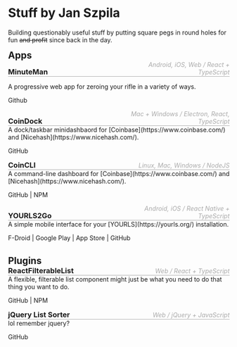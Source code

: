<link href="fa/css/all.min.css" rel="stylesheet"><style type="text/css">.title-container {border-bottom: solid 1px #AAA;} h2,h3 {display: inline-block; width: 50%;border: 0; margin: 0;} a {text-decoration:none} .title-container__meta {font-style: italic; color: #AAA; text-align: right; display: inline-block; width: 50%;}</style>

# Stuff by [Jan Szpila](https://jan.szpi.la)  
Building questionably useful stuff by putting square pegs in round holes for fun <span style="text-decoration: line-through;">and profit</span> since back in the day.

## Apps
<div class="title-container"><h3><a href="https://minman.app" target="_blank">MinuteMan</a></h3><span class="title-container__meta">Android, iOS, Web / React + TypeScript</span></div>

A progressive web app for zeroing your rifle in a variety of ways.  

[Github](https://github.com/jszpila/minute-man)

<div class="title-container"><h3><a href="https://woheditor.app" target="_blank">CoinDock</a></h3><span class="title-container__meta">Mac + Windows / Electron, React, TypeScript</span></div>
A dock/taskbar minidashbaord for [Coinbase](https://www.coinbase.com/) and [Nicehash](https://www.nicehash.com/).

<!-- some kind of save game editor. Wasteland 2? 3? -->
<!-- hackdown: markdown-to-web w/ css, meta/head, etc -->
<!--<div class="title-container"><h3><a href="https://woheditor.app" target="_blank">WoHEditor</a></h3><span class="title-container__meta">Mac + Windows / Electron, React, TypeScript</span></div>
A scenario and save game editor for [World of Horror](https://wohgame.com/).  -->

[GitHub](https://github.com/jszpila/woheditor)  

<div class="title-container"><h3><a href="https://coincli.app" target="_blank">CoinCLI</a></h3><span class="title-container__meta">Linux, Mac, Windows / NodeJS</span></div>
A command-line dashboard for [Coinbase](https://www.coinbase.com/) and [Nicehash](https://www.nicehash.com/).  

[GitHub](https://github.com/jszpila/) | [NPM]()

<div class="title-container"><h3><a href="https://yourls2go.app" target="_blank">YOURLS2Go</a></h3><span class="title-container__meta">Android, iOS / React Native + TypeScript</span></div>
A simple mobile interface for your [YOURLS](https://yourls.org/) installation.  

[F-Droid]() | 
[Google Play]() | 
[App Store]() | 
[GitHub](https://github.com/jszpila/yourls2go) 
 <br><br>
## Plugins  <br>
<div class="title-container"><h3><a href="" target="_blank">ReactFilterableList</a></h3><span class="title-container__meta">Web / React + TypeScript</span></div>
A flexible, filterable list component might just be what you need to do that thing you want to do.  

[GitHub](https://github.com/jszpila/) | [NPM]()  

<div class="title-container"><h3><a href="" target="_blank">jQuery List Sorter</a></h3><span class="title-container__meta">Web / jQuery + JavaScript</span></div>
lol remember jquery? 

[GitHub](https://github.com/jszpila/)
